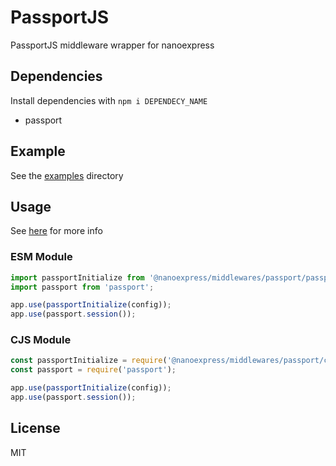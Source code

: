 # PassportJS

PassportJS middleware wrapper for nanoexpress

## Dependencies

Install dependencies with `npm i DEPENDECY_NAME`

- passport

## Example

See the [examples](./examples) directory

## Usage

See [here](http://www.passportjs.org) for more info

### ESM Module

```js
import passportInitialize from '@nanoexpress/middlewares/passport/passport.es.js';
import passport from 'passport';

app.use(passportInitialize(config));
app.use(passport.session());
```

### CJS Module

```js
const passportInitialize = require('@nanoexpress/middlewares/passport/cjs');
const passport = require('passport');

app.use(passportInitialize(config));
app.use(passport.session());
```

## License

MIT
